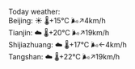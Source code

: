 Today weather:  
Beijing: ☀️   🌡️+15°C 🌬️↗4km/h  
Tianjin: ☁️   🌡️+20°C 🌬️↗19km/h  
Shijiazhuang: ☁️   🌡️+17°C 🌬️←4km/h  
Tangshan: ☁️   🌡️+22°C 🌬️↗19km/h  
